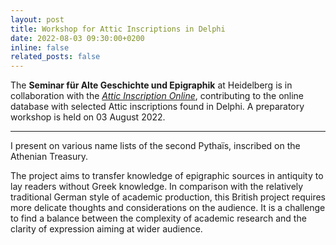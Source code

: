 ```yaml
---
layout: post
title: Workshop for Attic Inscriptions in Delphi
date: 2022-08-03 09:30:00+0200
inline: false
related_posts: false
---
```


The **Seminar für Alte Geschichte und Epigraphik** at Heidelberg is in collaboration with the <a href="https://www.atticinscriptions.com"><i>Attic Inscription Online</i></a>, contributing to the online database with selected Attic inscriptions found in Delphi. A preparatory workshop is held on 03 August 2022.

***

I present on various name lists of the second Pythaïs, inscribed on the Athenian Treasury. 

The project aims to transfer knowledge of epigraphic sources in antiquity to lay readers without Greek knowledge. In comparison with the relatively traditional German style of academic production, this British project requires more delicate thoughts and considerations on the audience. It is a challenge to find a balance between the complexity of academic research and the clarity of expression aiming at wider audience. 